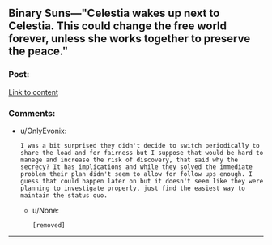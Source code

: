 ## Binary Suns—"Celestia wakes up next to Celestia. This could change the free world forever, unless she works together to preserve the peace."

### Post:

[Link to content](https://www.fimfiction.net/story/232796/binary-suns)

### Comments:

- u/OnlyEvonix:
  ```
  I was a bit surprised they didn't decide to switch periodically to share the load and for fairness but I suppose that would be hard to manage and increase the risk of discovery, that said why the secrecy? It has implications and while they solved the immediate problem their plan didn't seem to allow for follow ups enough. I guess that could happen later on but it doesn't seem like they were planning to investigate properly, just find the easiest way to maintain the status quo.
  ```

  - u/None:
    ```
    [removed]
    ```

---

